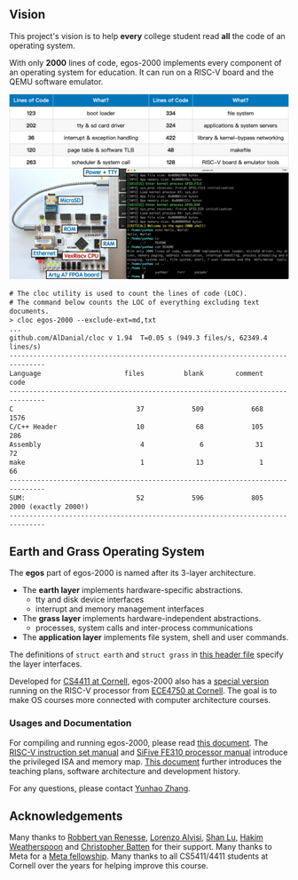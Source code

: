 ## Vision

This project's vision is to help **every** college student read **all** the code of an operating system.

With only **2000** lines of code, egos-2000 implements every component of an operating system for education. 
It can run on a RISC-V board and the QEMU software emulator.

![Fail to load an image of egos-2000.](references/screenshots/egos-2000.jpg)

```shell
# The cloc utility is used to count the lines of code (LOC).
# The command below counts the LOC of everything excluding text documents.
> cloc egos-2000 --exclude-ext=md,txt
...
github.com/AlDanial/cloc v 1.94  T=0.05 s (949.3 files/s, 62349.4 lines/s)
-------------------------------------------------------------------------------
Language                     files          blank        comment           code
-------------------------------------------------------------------------------
C                               37            509            668           1576
C/C++ Header                    10             68            105            286
Assembly                         4              6             31             72
make                             1             13              1             66
-------------------------------------------------------------------------------
SUM:                            52            596            805           2000 (exactly 2000!)
-------------------------------------------------------------------------------
```

## Earth and Grass Operating System

The **egos** part of egos-2000 is named after its 3-layer architecture.

* The **earth layer** implements hardware-specific abstractions.
    * tty and disk device interfaces
    * interrupt and memory management interfaces
* The **grass layer** implements hardware-independent abstractions.
    * processes, system calls and inter-process communications
* The **application layer** implements file system, shell and user commands.

The definitions of `struct earth` and `struct grass` in [this header file](library/egos.h) specify the layer interfaces.

Developed for [CS4411 at Cornell](https://www.cs.cornell.edu/courses/cs4411/2022fa/schedule/),
egos-2000 also has a [special version](https://github.com/yhzhang0128/egos-2000/tree/ece4750) running on the RISC-V processor from [ECE4750 at Cornell](https://github.com/cornell-ece4750).
The goal is to make OS courses more connected with computer architecture courses.

### Usages and Documentation

For compiling and running egos-2000, please read [this document](references/USAGES.md).
The [RISC-V instruction set manual](references/riscv-privileged-v1.10.pdf) and [SiFive FE310 processor manual](references/sifive-fe310-v19p04.pdf) introduce the privileged ISA and memory map.
[This document](references/README.md) further introduces the teaching plans, software architecture and development history.

For any questions, please contact [Yunhao Zhang](https://dolobyte.net/).

## Acknowledgements

Many thanks to [Robbert van Renesse](https://www.cs.cornell.edu/home/rvr/), [Lorenzo Alvisi](https://www.cs.cornell.edu/lorenzo/), [Shan Lu](https://people.cs.uchicago.edu/~shanlu/), [Hakim Weatherspoon](https://www.cs.cornell.edu/~hweather/) and [Christopher Batten](https://www.csl.cornell.edu/~cbatten/) for their support.
Many thanks to Meta for a [Meta fellowship](https://research.facebook.com/fellows/zhang-yunhao/).
Many thanks to all CS5411/4411 students at Cornell over the years for helping improve this course.
